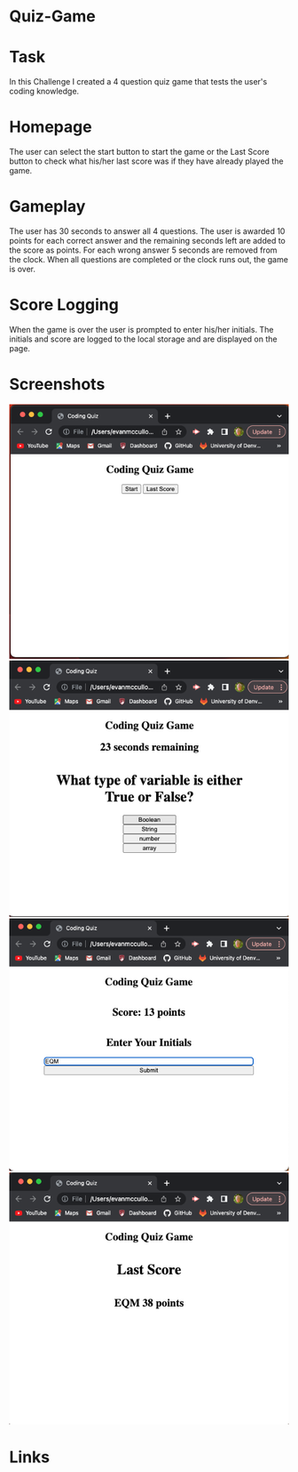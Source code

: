 # Quiz-Game

# Task

In this Challenge I created a 4 question quiz game that tests the user's coding knowledge.

# Homepage

The user can select the start button to start the game or the Last Score button to check what his/her last score was if they have already played the game.

# Gameplay

The user has 30 seconds to answer all 4 questions. The user is awarded 10 points for each correct answer and the remaining seconds left are added to the score as points. For each wrong answer 5 seconds are removed from the clock. When all questions are completed or the clock runs out, the game is over.

# Score Logging

When the game is over the user is prompted to enter his/her initials. The initials and score are logged to the local storage and are displayed on the page.

# Screenshots

![alt text](homepage.png)
![alt text](quiz.png)
![alt text](initials.png)
![alt text](lastscore.png)

# Links
